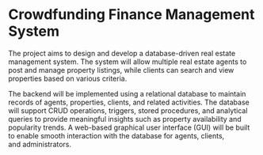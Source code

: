 # Crowdfunding Finance Management System

The project aims to design and develop a database-driven real estate management system. The system will allow multiple real estate agents to post and manage property listings, while clients can search and view properties based on various criteria.

The backend will be implemented using a relational database to maintain records of agents, properties, clients, and related activities. The database will support CRUD operations, triggers, stored procedures, and analytical queries to provide meaningful insights such as property availability and popularity trends. A web-based graphical user interface (GUI) will be built to enable smooth interaction with the database for agents, clients, and administrators.
